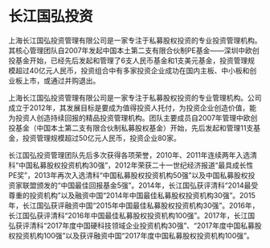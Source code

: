 # 长江国弘投资

上海长江国弘投资管理有限公司是一家专注于私募股权投资的专业投资管理机构。其核心管理团队自2007年发起中国本土第二支有限合伙制PE基金——深圳中欧创投基金开始，已经先后发起和管理了6支人民币基金和1支美元基金，投资管理规模超过40亿元人民币，投资组合中有多家投资企业成功在国内主板、中小板和创业板上市，或通过并购退出。


上海长江国弘投资管理有限公司是一家专注于私募股权投资的专业管理机构。公司成立于2012年，其发展目标是要成为值得投资人托付，为投资企业创造价值，能为投资人创造持续回报的精品投资管理机构。团队主要成员自2007年管理中欧创投基金（中国本土第二支有限合伙制私募股权基金）开始，先后发起和管理11支基金，投资管理规模超过50亿元人民币，投资企业80家。



长江国弘投资管理团队先后多次获得各项荣誉，2010年、2011年连续两年入选清科“中国私募股权投资机构30强”，2012年荣获二十一世纪经济报道“最具成长性PE奖”，2013年再次入选清科“中国私募股权投资机构50强”以及中国私募股权投资家联盟颁发的“中国最佳回报基金5强”。2014年，长江国弘获评清科“2014最受尊重的投资机构”以及融资中国“2014年中国最佳私募股权投资机构30强”。2015年，长江国弘获评融资中国“2015年中国最佳私募股权投资机构30强”。2016年，长江国弘获评清科“2016年中国最佳私募股权投资机构100强”。2017年，长江国弘获评清科“2017年度中国硬科技领域企业投资机构30强”、“2017年度中国私募股权投资机构100强”以及获评融资中国“2017年度中国私募股权投资机构100强”。
